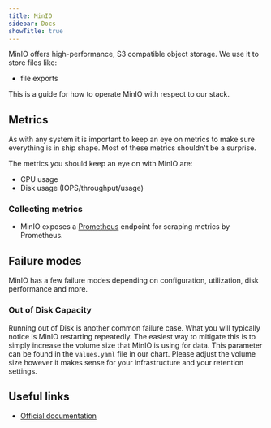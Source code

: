 ```yaml
---
title: MinIO
sidebar: Docs
showTitle: true
---
```


MinIO offers high-performance, S3 compatible object storage. We use it to store files like:
- file exports

This is a guide for how to operate MinIO with respect to our stack.


## Metrics

As with any system it is important to keep an eye on metrics to make sure everything is in ship shape. Most of these metrics shouldn't be a surprise.

The metrics you should keep an eye on with MinIO are:
- CPU usage
- Disk usage (IOPS/throughput/usage)


### Collecting metrics

- MinIO exposes a [Prometheus](https://docs.min.io/docs/how-to-monitor-minio-using-prometheus.html) endpoint for scraping metrics by Prometheus.


## Failure modes

MinIO has a few failure modes depending on configuration, utilization, disk performance and more.


### Out of Disk Capacity

Running out of Disk is another common failure case. What you will typically notice is MinIO restarting repeatedly. The easiest way to mitigate this is to simply increase the volume size that MinIO is using for data. This parameter can be found in the `values.yaml` file in our chart. Please adjust the volume size however it makes sense for your infrastructure and your retention settings.


## Useful links
- [Official documentation](https://docs.min.io/)
